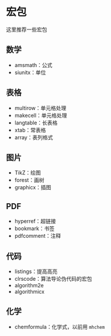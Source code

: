 # 宏包

这里推荐一些宏包

## 数学

- amsmath：公式
- siunitx：单位

## 表格

- multirow：单元格处理
- makecell：单元格处理
- langtable：长表格
- xtab：常表格
- array：表列格式

## 图片

- TikZ：绘图
- forest：画树
- graphicx：插图

## PDF

- hyperref：超链接
- bookmark：书签
- pdfcomment：注释

## 代码

- listings：提高高亮
- clrscode：算法导论伪代码的宏包
- algorithm2e
- algorithmicx

## 化学

- chemformula：化学式，以前用 `mhchem`
